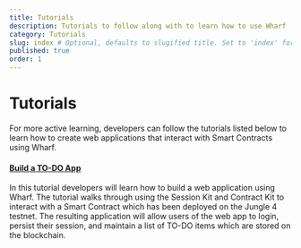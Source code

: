 ```yaml
---
title: Tutorials
description: Tutorials to follow along with to learn how to use Wharf
category: Tutorials
slug: index # Optional, defaults to slugified title. Set to 'index' for category index page.
published: true
order: 1
---
```


# Tutorials

For more active learning, developers can follow the tutorials listed below to learn how to create web applications that interact with Smart Contracts using Wharf.

#### [Build a TO-DO App](/guides/tutorials/build-a-to-do-app)

In this tutorial developers will learn how to build a web application using Wharf. The tutorial walks through using the Session Kit and Contract Kit to interact with a Smart Contract which has been deployed on the Jungle 4 testnet. The resulting application will allow users of the web app to login, persist their session, and maintain a list of TO-DO items which are stored on the blockchain.
